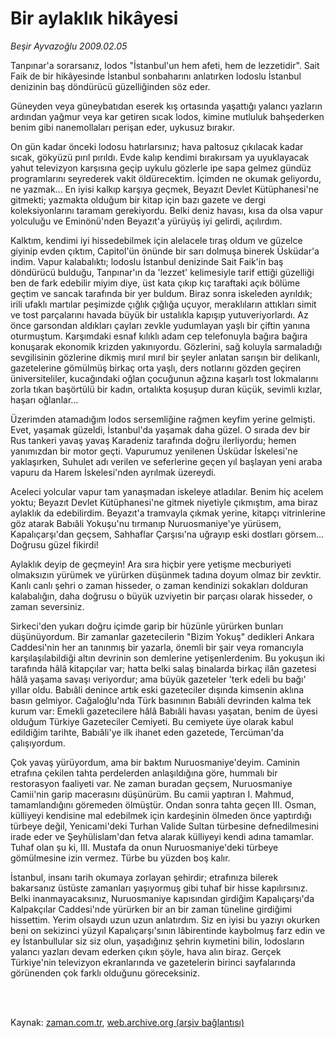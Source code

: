 # Bir aylaklık hikâyesi

*Beşir Ayvazoğlu 2009.02.05*

<td class="columnist-detail">
<p>Tanpınar'a sorarsanız, lodos "İstanbul'un hem afeti, hem de lezzetidir". Sait Faik de bir hikâyesinde İstanbul sonbaharını anlatırken lodoslu İstanbul denizinin baş döndürücü güzelliğinden söz eder.</p>
<p>
<div id="haberMetinDiv">
<p> Güneyden veya güneybatıdan eserek kış ortasında yaşattığı yalancı yazların ardından yağmur veya kar getiren sıcak lodos, kimine mutluluk bahşederken benim gibi nanemollaları perişan eder, uykusuz bırakır. 
<p>On gün kadar önceki lodosu hatırlarsınız; hava paltosuz çıkılacak kadar sıcak, gökyüzü pırıl pırıldı. Evde kalıp kendimi bırakırsam ya uyuklayacak yahut televizyon karşısına geçip uykulu gözlerle ipe sapa gelmez gündüz programlarını seyrederek vakit öldürecektim. İçimden ne okumak geliyordu, ne yazmak... En iyisi kalkıp karşıya geçmek, Beyazıt Devlet Kütüphanesi'ne gitmekti; yazmakta olduğum bir kitap için bazı gazete ve dergi koleksiyonlarını taramam gerekiyordu. Belki deniz havası, kısa da olsa vapur yolculuğu ve Eminönü'nden Beyazıt'a yürüyüş iyi gelirdi, açılırdım. 
<p>Kalktım, kendimi iyi hissedebilmek için alelacele tıraş oldum ve güzelce giyinip evden çıktım, Capitol'ün önünde bir sarı dolmuşa binerek Üsküdar'a indim. Vapur kalabalıktı; lodoslu İstanbul denizinde Sait Faik'in baş döndürücü bulduğu, Tanpınar'ın da 'lezzet' kelimesiyle tarif ettiği güzelliği ben de fark edebilir miyim diye, üst kata çıkıp kıç taraftaki açık bölüme geçtim ve sancak tarafında bir yer buldum. Biraz sonra iskeleden ayrıldık; irili ufaklı martılar peşimizde çığlık çığlığa uçuyor, meraklıların attıkları simit ve tost parçalarını havada büyük bir ustalıkla kapışıp yutuveriyorlardı. Az önce garsondan aldıkları çayları zevkle yudumlayan yaşlı bir çiftin yanına oturmuştum. Karşımdaki esnaf kılıklı adam cep telefonuyla bağıra bağıra konuşarak ekonomik krizden yakınıyordu. Gözlerini, sağ koluyla sarmaladığı sevgilisinin gözlerine dikmiş mırıl mırıl bir şeyler anlatan sarışın bir delikanlı, gazetelerine gömülmüş birkaç orta yaşlı, ders notlarını gözden geçiren üniversiteliler, kucağındaki oğlan çocuğunun ağzına kaşarlı tost lokmalarını zorla tıkan başörtülü bir kadın, ortalıkta koşuşup duran küçük, sevimli kızlar, haşarı oğlanlar... 
<p>Üzerimden atamadığım lodos sersemliğine rağmen keyfim yerine gelmişti. Evet, yaşamak güzeldi, İstanbul'da yaşamak daha güzel. O sırada dev bir Rus tankeri yavaş yavaş Karadeniz tarafında doğru ilerliyordu; hemen yanımızdan bir motor geçti. Vapurumuz yenilenen Üsküdar İskelesi'ne yaklaşırken, Suhulet adı verilen ve seferlerine geçen yıl başlayan yeni araba vapuru da Harem İskelesi'nden ayrılmak üzereydi. 
<p>Aceleci yolcular vapur tam yanaşmadan iskeleye atladılar. Benim hiç acelem yoktu; Beyazıt Devlet Kütüphanesi'ne gitmek niyetiyle çıkmıştım, ama biraz aylaklık da edebilirdim. Beyazıt'a tramvayla çıkmak yerine, kitapçı vitrinlerine göz atarak Babıâli Yokuşu'nu tırmanıp Nuruosmaniye'ye yürüsem, Kapalıçarşı'dan geçsem, Sahhaflar Çarşısı'na uğrayıp eski dostları görsem... Doğrusu güzel fikirdi!
<p>Aylaklık deyip de geçmeyin! Ara sıra hiçbir yere yetişme mecburiyeti olmaksızın yürümek ve yürürken düşünmek tadına doyum olmaz bir zevktir. Kanlı canlı şehri o zaman hisseder, o zaman kendinizi sokakları dolduran kalabalığın, daha doğrusu o büyük uzviyetin bir parçası olarak hisseder, o zaman seversiniz.
<p>Sirkeci'den yukarı doğru içimde garip bir hüzünle yürürken bunları düşünüyordum. Bir zamanlar gazetecilerin "Bizim Yokuş" dedikleri Ankara Caddesi'nin her an tanınmış bir yazarla, önemli bir şair veya romancıyla karşılaşılabildiği altın devrinin son demlerine yetişenlerdenim. Bu yokuşun iki tarafında hâlâ kitapçılar var; hatta belki salaş binalarda birkaç ilân gazetesi hâlâ yaşama savaşı veriyordur; ama büyük gazeteler 'terk edeli bu bağı' yıllar oldu. Babıâli denince artık eski gazeteciler dışında kimsenin aklına basın gelmiyor. Cağaloğlu'nda Türk basınının Babıâli devrinden kalma tek kurum var: Emekli gazetecilere hâlâ Babıâli havası yaşatan, benim de üyesi olduğum Türkiye Gazeteciler Cemiyeti. Bu cemiyete üye olarak kabul edildiğim tarihte, Babıâli'ye ilk ihanet eden gazetede, Tercüman'da çalışıyordum. 
<p>Çok yavaş yürüyordum, ama bir baktım Nuruosmaniye'deyim. Caminin etrafına çekilen tahta perdelerden anlaşıldığına göre, hummalı bir restorasyon faaliyeti var. Ne zaman buradan geçsem, Nuruosmaniye Camii'nin garip macerasını düşünürüm. Bu camii yaptıran I. Mahmud, tamamlandığını göremeden ölmüştür. Ondan sonra tahta geçen III. Osman, külliyeyi kendisine mal edebilmek için kardeşinin ölmeden önce yaptırdığı türbeye değil, Yenicami'deki Turhan Valide Sultan türbesine defnedilmesini irade eder ve Şeyhülislam'dan fetva alarak külliyeyi kendi adına tamamlar. Tuhaf olan şu ki, III. Mustafa da onun Nuruosmaniye'deki türbeye gömülmesine izin vermez. Türbe bu yüzden boş kalır. 
<p>İstanbul, insanı tarih okumaya zorlayan şehirdir; etrafınıza bilerek bakarsanız üstüste zamanları yaşıyormuş gibi tuhaf bir hisse kapılırsınız. Belki inanmayacaksınız, Nuruosmaniye kapısından girdiğim Kapalıçarşı'da Kalpakçılar Caddesi'nde yürürken bir an bir zaman tüneline girdiğimi hissettim. Yerim olsaydı uzun uzun anlatırdım. Siz en iyisi bu yazıyı okurken beni on sekizinci yüzyıl Kapalıçarşı'sının lâbirentinde kaybolmuş farz edin ve ey İstanbullular siz siz olun, yaşadığınız şehrin kıymetini bilin, lodosların yalancı yazları devam ederken çıkın şöyle, hava alın biraz. Gerçek Türkiye'nin televizyon ekranlarında ve gazetelerin birinci sayfalarında görünenden çok farklı olduğunu göreceksiniz.</p></p></p></p></p></p></p></p></p></div>
</p>


<p><br>
		 </br></p></td>

Kaynak: [zaman.com.tr](http://zaman.com.tr/yazar.do?yazino=811711), [web.archive.org (arşiv bağlantısı)](http://web.archive.org/web/20120306071346/http://www.zaman.com.tr:80/yazar.do?yazino=811711)
